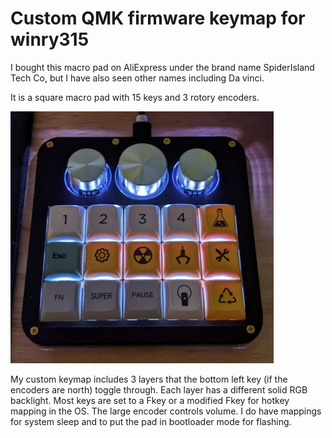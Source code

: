 # Custom QMK firmware keymap for winry315

I bought this macro pad on AliExpress under the brand name SpiderIsland Tech Co, but I have also seen other names including Da vinci. 

It is a square macro pad with 15 keys and 3 rotory encoders.

![Image of winry315 macro pad](https://github.com/pneisen/qmk_winry315/blob/a754076614e21ebbca2c686287beff5bf70a2b6f/winry315.jpg)

My custom keymap includes 3 layers that the bottom left key (if the encoders are north) toggle through. Each layer has a different solid RGB backlight. Most keys are set to a Fkey or a modified Fkey for hotkey mapping in the OS. The large encoder controls volume. I do have mappings for system sleep and to put the pad in bootloader mode for flashing.
